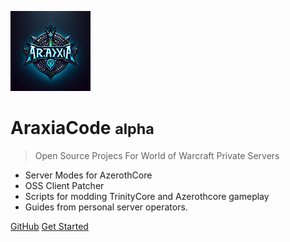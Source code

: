 <!-- _coverpage.md -->

![logo](media/logo.png)

# AraxiaCode <small>alpha</small>

> Open Source Projecs For World of Warcraft Private Servers

- Server Modes for AzerothCore
- OSS Client Patcher
- Scripts for modding TrinityCore and Azerothcore gameplay
- Guides from personal server operators.  

[GitHub](https://github.com/araxiaonline/)
[Get Started](#About)